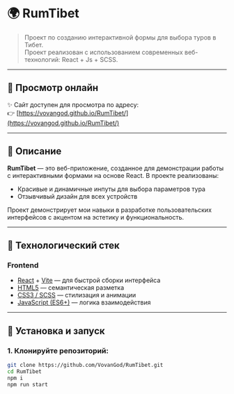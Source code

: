 # 🌍 RumTibet

> Проект по созданию интерактивной формы для выбора туров в Тибет.  
Проект реализован с использованием современных веб-технологий: React + Js + SCSS.

---

## 🔗 Просмотр онлайн

✨ Сайт доступен для просмотра по адресу:  
👉 [https://vovangod.github.io/RumTibet/](https://vovangod.github.io/RumTibet/)

---

## 🧾 Описание

**RumTibet** — это веб-приложение, созданное для демонстрации работы с интерактивными формами на основе React. В проекте реализованы:
- Красивые и динамичные инпуты для выбора параметров тура
- Отзывчивый дизайн для всех устройств

Проект демонстрирует мои навыки в разработке пользовательских интерфейсов с акцентом на эстетику и функциональность.

---

## 🔧 Технологический стек

### Frontend
- [React](https://react.dev/) + [Vite](https://vitejs.dev/) — для быстрой сборки интерфейса
- [HTML5](https://developer.mozilla.org/ru/docs/Web/Guide/HTML/HTML5) — семантическая разметка
- [CSS3 / SCSS](https://sass-lang.com/) — стилизация и анимации
- [JavaScript (ES6+)](https://developer.mozilla.org/ru/docs/Web/JavaScript) — логика взаимодействия

---

## 🚀 Установка и запуск

### 1. Клонируйте репозиторий:
```bash
git clone https://github.com/VovanGod/RumTibet.git
cd RumTibet
npm i
npm run start
```

